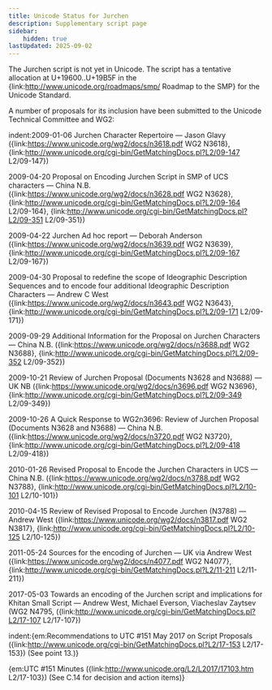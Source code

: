 ```yaml
---
title: Unicode Status for Jurchen
description: Supplementary script page
sidebar:
    hidden: true
lastUpdated: 2025-09-02
---
```


The Jurchen script is not yet in Unicode. The script has a tentative allocation at U+19600..U+19B5F in the {link:http://www.unicode.org/roadmaps/smp/ Roadmap to the SMP} for the Unicode Standard.

[comment]: # (end of intro)

[comment]: # (start of blocks)



[comment]: # (end of blocks)

[comment]: # (start of chars)



[comment]: # (end of chars)

[comment]: # (start of rest)

A number of proposals for its inclusion have been submitted to the Unicode Technical Committee and WG2:

indent:2009-01-06 Jurchen Character Repertoire — Jason Glavy ({link:https://www.unicode.org/wg2/docs/n3618.pdf WG2 N3618}, {link:http://www.unicode.org/cgi-bin/GetMatchingDocs.pl?L2/09-147 L2/09-147})

2009-04-20 Proposal on Encoding Jurchen Script in SMP of UCS characters — China N.B. ({link:https://www.unicode.org/wg2/docs/n3628.pdf WG2 N3628}, {link:http://www.unicode.org/cgi-bin/GetMatchingDocs.pl?L2/09-164 L2/09-164}, {link:http://www.unicode.org/cgi-bin/GetMatchingDocs.pl?L2/09-351 L2/09-351})

2009-04-22 Jurchen Ad hoc report — Deborah Anderson ({link:https://www.unicode.org/wg2/docs/n3639.pdf WG2 N3639}, {link:http://www.unicode.org/cgi-bin/GetMatchingDocs.pl?L2/09-167 L2/09-167})

2009-04-30 Proposal to redefine the scope of Ideographic Description Sequences and to encode four additional Ideographic Description Characters — Andrew C West ({link:https://www.unicode.org/wg2/docs/n3643.pdf WG2 N3643}, {link:http://www.unicode.org/cgi-bin/GetMatchingDocs.pl?L2/09-171 L2/09-171})

2009-09-29 Additional Information for the Proposal on Jurchen Characters — China N.B. ({link:https://www.unicode.org/wg2/docs/n3688.pdf WG2 N3688}, {link:http://www.unicode.org/cgi-bin/GetMatchingDocs.pl?L2/09-352 L2/09-352})

2009-10-21 Review of Jurchen Proposal (Documents N3628 and N3688) — UK NB ({link:https://www.unicode.org/wg2/docs/n3696.pdf WG2 N3696}, {link:http://www.unicode.org/cgi-bin/GetMatchingDocs.pl?L2/09-349 L2/09-349})

2009-10-26 A Quick Response to WG2n3696: Review of Jurchen Proposal (Documents N3628 and N3688) — China N.B. ({link:https://www.unicode.org/wg2/docs/n3720.pdf WG2 N3720}, {link:http://www.unicode.org/cgi-bin/GetMatchingDocs.pl?L2/09-418 L2/09-418})

2010-01-26 Revised Proposal to Encode the Jurchen Characters in UCS — China N.B. ({link:https://www.unicode.org/wg2/docs/n3788.pdf WG2 N3788}, {link:http://www.unicode.org/cgi-bin/GetMatchingDocs.pl?L2/10-101 L2/10-101})

2010-04-15 Review of Revised Proposal to Encode Jurchen (N3788) — Andrew West ({link:https://www.unicode.org/wg2/docs/n3817.pdf WG2 N3817}, {link:http://www.unicode.org/cgi-bin/GetMatchingDocs.pl?L2/10-125 L2/10-125})

2011-05-24 Sources for the encoding of Jurchen — UK via Andrew West ({link:https://www.unicode.org/wg2/docs/n4077.pdf WG2 N4077}, {link:http://www.unicode.org/cgi-bin/GetMatchingDocs.pl?L2/11-211 L2/11-211})

2017-05-03 Towards an encoding of the Jurchen script and implications for Khitan Small Script — Andrew West, Michael Everson, Viacheslav Zaytsev (WG2 N4795, ({link:http://www.unicode.org/cgi-bin/GetMatchingDocs.pl?L2/17-107 L2/17-107})

indent:{em:Recommendations to UTC #151 May 2017 on Script Proposals ({link:http://www.unicode.org/cgi-bin/GetMatchingDocs.pl?L2/17-153 L2/17-153}) (See point 13.)}

{em:UTC #151 Minutes ({link:http://www.unicode.org/L2/L2017/17103.htm L2/17-103}) (See C.14 for decision and action items)}
